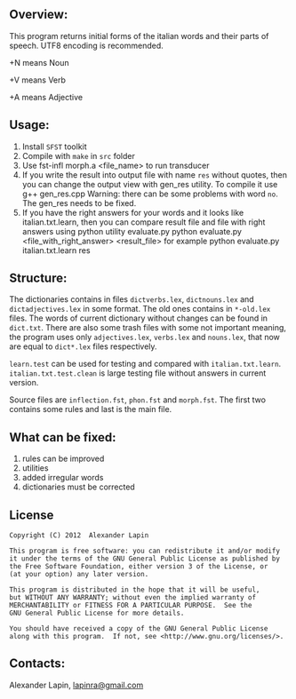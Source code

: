 Overview:
---------

This program returns initial forms of the italian words and their parts of speech. UTF8 encoding is recommended.

+N means Noun

+V means Verb

+A means Adjective

Usage:
------

1. Install `SFST` toolkit
2. Compile with `make` in `src` folder
3. Use 
	fst-infl morph.a <file_name>
to run transducer
4. If you write the result into output file with name `res` without quotes, then you can change the output view with gen_res utility. To compile it use
	g++ gen_res.cpp
Warning: there can be some problems with word `no`. The gen_res needs to be fixed.
6. If you have the right answers for your words and it looks like italian.txt.learn, then you can compare result file and file with right answers using python utility evaluate.py
	python evaluate.py <file_with_right_answer> <result_file>
for example
	python evaluate.py italian.txt.learn res

Structure:
----------

The dictionaries contains in files `dictverbs.lex`, `dictnouns.lex` and `dictadjectives.lex` in some format. The old ones contains in `*-old.lex` files. The words of current dictionary without changes can be found in `dict.txt`. There are also some trash files with some not important meaning, the program uses only `adjectives.lex`, `verbs.lex` and `nouns.lex`, that now are equal to `dict*.lex` files respectively.

`learn.test` can be used for testing and compared with `italian.txt.learn`.
`italian.txt.test.clean` is large testing file without answers in current version.

Source files are `inflection.fst`, `phon.fst` and `morph.fst`. The first two contains some rules and last is the main file.

What can be fixed:
------------------
1. rules can be improved
2. utilities
3. added irregular words
4. dictionaries must be corrected

License
-------
    Copyright (C) 2012  Alexander Lapin

    This program is free software: you can redistribute it and/or modify
    it under the terms of the GNU General Public License as published by
    the Free Software Foundation, either version 3 of the License, or
    (at your option) any later version.

    This program is distributed in the hope that it will be useful,
    but WITHOUT ANY WARRANTY; without even the implied warranty of
    MERCHANTABILITY or FITNESS FOR A PARTICULAR PURPOSE.  See the
    GNU General Public License for more details.

    You should have received a copy of the GNU General Public License
    along with this program.  If not, see <http://www.gnu.org/licenses/>.
	
Contacts:
---------
Alexander Lapin, lapinra@gmail.com
